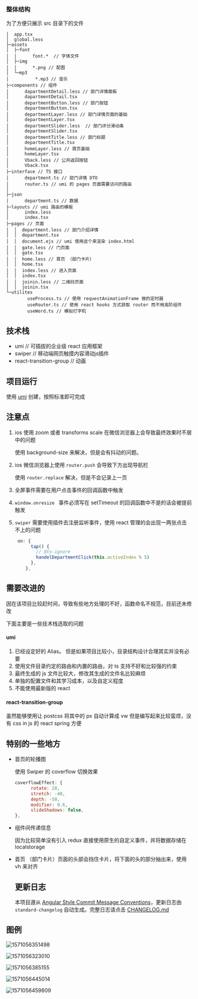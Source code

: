 ### 整体结构

为了方便只展示 src 目录下的文件

```
│  app.tsx
│  global.less
├─assets
│  ├─font
│  │      font.*  // 字体文件
│  ├─img
│  │      *.png // 配图
│  └─mp3
│          *.mp3 // 音乐
├─components // 组件
│      dapartmentDetail.less // 部门详情面板
│      dapartmentDetail.tsx
│      departmentButton.less // 部门按钮
│      departmentButton.tsx
│      departmentLayer.less // 部门详情页面的基础
│      departmentLayer.tsx
│      departmentSlider.less  // 部门评分滑动条
│      departmentSlider.tsx
│      departmentTitle.less // 部门标题
│      departmentTitle.tsx
│      homeLayer.less // 首页基础
│      homeLayer.tsx
│      Vback.less // 公共返回按钮
│      Vback.tsx
├─interface // TS 接口
│      department.ts // 部门详情 DTO
│      router.ts // umi 的 pages 页面需要访问的路由
│
├─json
│      department.ts // 数据
├─layouts // umi 路由的模板
│      index.less
│      index.tsx
├─pages // 页面
│  │  department.less // 部门介绍详情
│  │  department.tsx
│  │  document.ejs // umi 使用这个来渲染 index.html
│  │  gate.less // 门页面
│  │  gate.tsx
│  │  home.less // 首页 （部门卡片）
│  │  home.tsx
│  │  index.less // 进入页面
│  │  index.tsx
│  │  joinin.less // 二维码页面
│  │  joinin.tsx
└─utilites
        useProcess.ts // 使用 requestAnimationFrame 做的定时器
        useRouter.ts // 使用 react hooks 方式获取 router 而不用高阶组件
        useWord.ts // 模拟打字机
```

## 技术栈

- umi     // 可插拔的企业级 react 应用框架
- swiper  // 移动端网页触摸内容滑动js插件
- react-transition-group // 动画



## 项目运行

使用 [umi](https://umijs.org/) 创建，按照标准即可完成

## 注意点

1. ios 使用 zoom 或者 transforms scale 在微信浏览器上会导致最终效果时不居中的问题

   使用 background-size 来解决，但是会有抖动的问题。

2. ios 微信浏览器上使用 `router.push` 会导致下方出现导航栏

   使用 `router.replace` 解决，但是不会记录上一页

3. 全屏事件需要在用户点击事件的回调函数中触发

4. `window.onresize ` 事件必须写在 setTimeout 的回调函数中不是的话会被提前触发

5. `swiper` 需要使用插件去注册监听事件，使用 react 管理的会出现一两张点击不上的问题

   ```js
    on: {
         tap() {
           // @ts-ignore
           handelDepartmentClick(this.activeIndex % 5)
         },
       },
   ```

   

## 需要改进的

因在该项目比较赶时间，导致有些地方处理的不好，函数命名不规范，目前还未修改

下面主要是一些技术栈选取的问题

#### umi 

1. 已经设定好的 Alias。 但是如果项目比较小，目录结构设计合理其实并没有必要
2. 使用文件目录约定的路由和内置的路由，对 ts 支持不好和比较强的约束
3. 最终生成的 js 文件比较大，修改其生成的文件名比较麻烦
4. 单独的配置文件和其学习成本，以及自定义程度
5. 不能使用最新版的 react

#### react-transition-group

虽然能够使用让 postcss 将其中的 px 自动计算成 vw 但是编写起来比较蛮烦，没有 css in js 的 react spring 方便

## 特别的一些地方

- 首页的轮播图

  使用 Swiper 的 coverflow 切换效果
  
  ```js
  coverflowEffect: {
        rotate: 20,
        stretch: -40,
        depth: -50,
        modifier: 0.6,
        slideShadows: false,
  },
  ```


- 组件间传递信息

  因为比较简单没有引入 redux 直接使用原生的自定义事件，并将数据存储在 localstorage
  
- 首页 （部门卡片）页面的头部会挡住卡片，将下面的头的部分抽出来，使用 vh 来对齐


  ## 更新日志

  本项目遵从 [Angular Style Commit Message Conventions](https://gist.github.com/stephenparish/9941e89d80e2bc58a153)，更新日志由 `standard-changelog` 自动生成。完整日志请点击 [CHANGELOG.md](./CHANGELOG.md)

## 图例

![1571056351498](C:\Users\skywalker512\Desktop\code\departmental-introduction-2019\readme.assets\1571056351498.png)

![1571056323010](C:\Users\skywalker512\Desktop\code\departmental-introduction-2019\readme.assets\1571056323010.png)

![1571056385155](C:\Users\skywalker512\Desktop\code\departmental-introduction-2019\readme.assets\1571056385155.png)

![1571056445014](C:\Users\skywalker512\Desktop\code\departmental-introduction-2019\readme.assets\1571056445014.png)

![1571056459809](C:\Users\skywalker512\Desktop\code\departmental-introduction-2019\readme.assets\1571056459809.png)